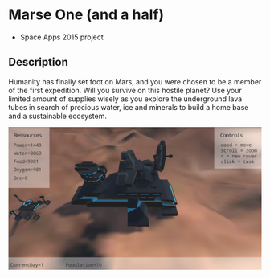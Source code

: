 Marse One (and a half)
======================

* Space Apps 2015 project

Description
-----------

Humanity has finally set foot on Mars, and you were chosen to be  a member of
the first expedition. Will you survive on this hostile  planet? Use your 
limited amount of supplies wisely as you explore the  underground lava tubes
in search of precious water, ice and minerals to  build a home base and a
sustainable ecosystem.

![](./Screenshots/InGame.PNG)

